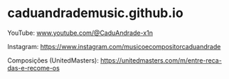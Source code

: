 # caduandrademusic.github.io

YouTube: www.youtube.com/@CaduAndrade-x1n

Instagram: https://www.instagram.com/musicoecompositorcaduandrade

Composições (UnitedMasters): https://unitedmasters.com/m/entre-reca-das-e-recome-os

